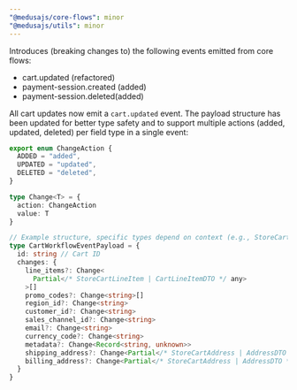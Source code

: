 ```yaml
---
"@medusajs/core-flows": minor
"@medusajs/utils": minor
---
```


Introduces (breaking changes to) the following events emitted from core flows:

- cart.updated (refactored)
- payment-session.created (added)
- payment-session.deleted(added)

All cart updates now emit a `cart.updated` event. The payload structure has been updated for better type safety and to support multiple actions (added, updated, deleted) per field type in a single event:

```ts
export enum ChangeAction {
  ADDED = "added",
  UPDATED = "updated",
  DELETED = "deleted",
}

type Change<T> = {
  action: ChangeAction
  value: T
}

// Example structure, specific types depend on context (e.g., StoreCartLineItem, AddressDTO)
type CartWorkflowEventPayload = {
  id: string // Cart ID
  changes: {
    line_items?: Change<
      Partial</* StoreCartLineItem | CartLineItemDTO */ any>
    >[]
    promo_codes?: Change<string>[]
    region_id?: Change<string>
    customer_id?: Change<string>
    sales_channel_id?: Change<string>
    email?: Change<string>
    currency_code?: Change<string>
    metadata?: Change<Record<string, unknown>>
    shipping_address?: Change<Partial</* StoreCartAddress | AddressDTO */ any>>
    billing_address?: Change<Partial</* StoreCartAddress | AddressDTO */ any>>
  }
}
```
